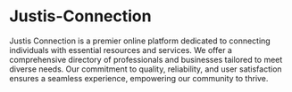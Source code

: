 # Justis-Connection
Justis Connection is a premier online platform dedicated to connecting individuals with essential resources and services. We offer a comprehensive directory of professionals and businesses tailored to meet diverse needs. Our commitment to quality, reliability, and user satisfaction ensures a seamless experience, empowering our community to thrive.
